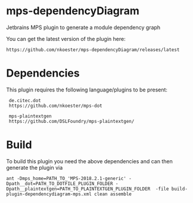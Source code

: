 # mps-dependencyDiagram

Jetbrains MPS plugin to generate a module dependency graph

You can get the latest version of the plugin here:

    https://github.com/nkoester/mps-dependencyDiagram/releases/latest


# Dependencies

This plugin requires the following language/plugins to be present:

     de.citec.dot
     https://github.com/nkoester/mps-dot

     mps-plaintextgen
     https://github.com/DSLFoundry/mps-plaintextgen/


# Build

To build this plugin you need the above dependencies and can then generate the plugin via

`ant -Dmps_home=PATH_TO_'MPS-2018.2.1-generic' -Dpath__dot=PATH_TO_DOTFILE_PLUGIN_FOLDER -Dpath__plaintextgen=PATH_TO_PLAINTEXTGEN_PLUGIN_FOLDER  -file build-plugin-dependencydiagram-mps.xml clean assemble`

